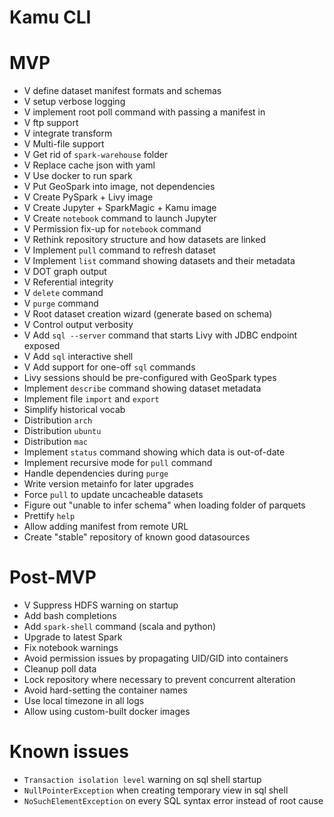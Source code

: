 # Kamu CLI

# MVP
- V define dataset manifest formats and schemas
- V setup verbose logging
- V implement root poll command with passing a manifest in
- V ftp support
- V integrate transform
- V Multi-file support
- V Get rid of `spark-warehouse` folder
- V Replace cache json with yaml
- V Use docker to run spark
- V Put GeoSpark into image, not dependencies
- V Create PySpark + Livy image
- V Create Jupyter + SparkMagic + Kamu image
- V Create `notebook` command to launch Jupyter
- V Permission fix-up for `notebook` command
- V Rethink repository structure and how datasets are linked
- V Implement `pull` command to refresh dataset
- V Implement `list` command showing datasets and their metadata
- V DOT graph output
- V Referential integrity
- V `delete` command
- V `purge` command
- V Root dataset creation wizard (generate based on schema)
- V Control output verbosity
- V Add `sql --server` command that starts Livy with JDBC endpoint exposed
- V Add `sql` interactive shell
- V Add support for one-off `sql` commands
- Livy sessions should be pre-configured with GeoSpark types
- Implement `describe` command showing dataset metadata
- Implement file `import` and `export`
- Simplify historical vocab
- Distribution `arch`
- Distribution `ubuntu`
- Distribution `mac`
- Implement `status` command showing which data is out-of-date
- Implement recursive mode for `pull` command
- Handle dependencies during `purge`
- Write version metainfo for later upgrades
- Force `pull` to update uncacheable datasets
- Figure out "unable to infer schema" when loading folder of parquets
- Prettify `help`
- Allow adding manifest from remote URL
- Create "stable" repository of known good datasources

# Post-MVP
- V Suppress HDFS warning on startup
- Add bash completions
- Add `spark-shell` command (scala and python)
- Upgrade to latest Spark
- Fix notebook warnings
- Avoid permission issues by propagating UID/GID into containers
- Cleanup poll data
- Lock repository where necessary to prevent concurrent alteration
- Avoid hard-setting the container names
- Use local timezone in all logs
- Allow using custom-built docker images

# Known issues
- `Transaction isolation level` warning on sql shell startup
- `NullPointerException` when creating temporary view in sql shell
- `NoSuchElementException` on every SQL syntax error instead of root cause
